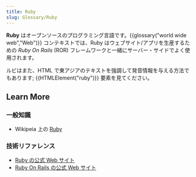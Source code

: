 ```yaml
---
title: Ruby
slug: Glossary/Ruby
---
```


**Ruby** はオープンソースのプログラミング言語です。{{glossary("world wide web","Web")}} コンテキストでは、Ruby はウェブサイト/アプリを生産するための _Ruby On Rails_ (ROR) フレームワークと一緒にサーバー・サイドでよく使用されます。

ルビはまた、HTML で東アジアのテキストを強調して発音情報を与える方法でもあります; {{HTMLElement("ruby")}} 要素を見てください。

## Learn More

### 一般知識

- Wikipeia 上の [Ruby](https://ja.wikipedia.org/wiki/Ruby)

### 技術リファレンス

- [Ruby の公式 Web サイト](https://www.ruby-lang.org)
- [Ruby On Rails の公式 Web サイト](http://rubyonrails.org/)
